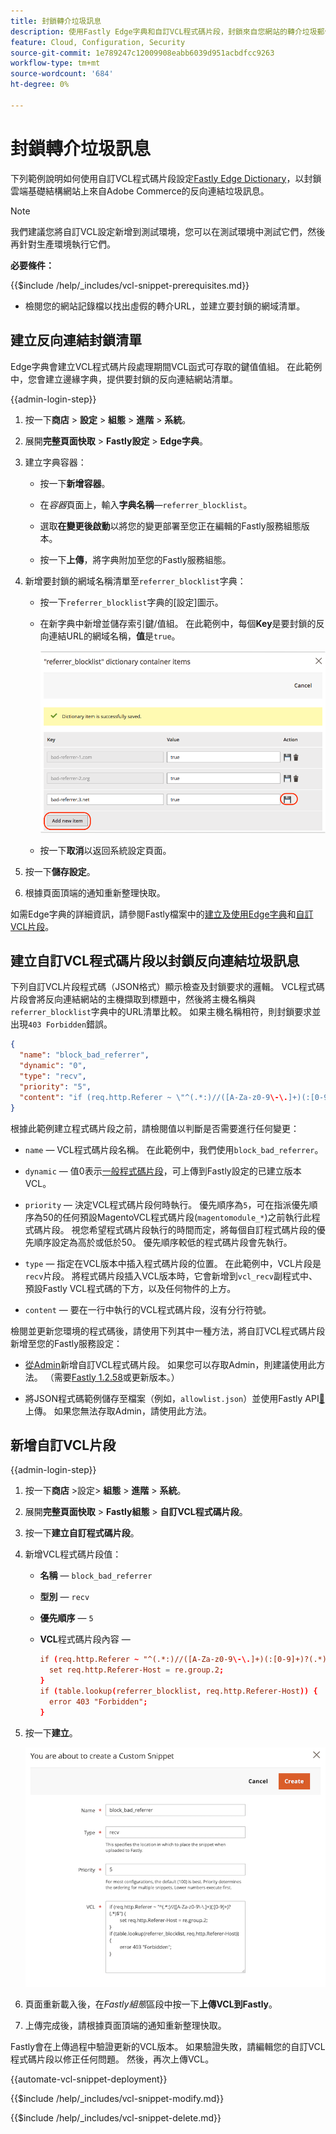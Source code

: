 ```yaml
---
title: 封鎖轉介垃圾訊息
description: 使用Fastly Edge字典和自訂VCL程式碼片段，封鎖來自您網站的轉介垃圾郵件。
feature: Cloud, Configuration, Security
source-git-commit: 1e789247c12009908eabb6039d951acbdfcc9263
workflow-type: tm+mt
source-wordcount: '684'
ht-degree: 0%

---
```


# 封鎖轉介垃圾訊息

下列範例說明如何使用自訂VCL程式碼片段設定[Fastly Edge Dictionary](https://docs.fastly.com/guides/edge-dictionaries/working-with-dictionaries-using-the-api)，以封鎖雲端基礎結構網站上來自Adobe Commerce的反向連結垃圾訊息。

>[!NOTE]
>
>我們建議您將自訂VCL設定新增到測試環境，您可以在測試環境中測試它們，然後再針對生產環境執行它們。

**必要條件：**

{{$include /help/_includes/vcl-snippet-prerequisites.md}}

- 檢閱您的網站記錄檔以找出虛假的轉介URL，並建立要封鎖的網域清單。

## 建立反向連結封鎖清單

Edge字典會建立VCL程式碼片段處理期間VCL函式可存取的鍵值值組。 在此範例中，您會建立邊緣字典，提供要封鎖的反向連結網站清單。

{{admin-login-step}}

1. 按一下&#x200B;**商店** > **設定** > **組態** > **進階** > **系統**。

1. 展開&#x200B;**完整頁面快取** > **Fastly設定** > **Edge字典**。

1. 建立字典容器：

   - 按一下&#x200B;**新增容器**。

   - 在&#x200B;*容器*&#x200B;頁面上，輸入&#x200B;**字典名稱**—`referrer_blocklist`。

   - 選取&#x200B;**在變更後啟動**&#x200B;以將您的變更部署至您正在編輯的Fastly服務組態版本。

   - 按一下&#x200B;**上傳**，將字典附加至您的Fastly服務組態。

1. 新增要封鎖的網域名稱清單至`referrer_blocklist`字典：

   - 按一下`referrer_blocklist`字典的[設定]圖示。

   - 在新字典中新增並儲存索引鍵/值組。 在此範例中，每個&#x200B;**Key**&#x200B;是要封鎖的反向連結URL的網域名稱，**值**&#x200B;是`true`。

     ![新增錯誤的反向連結字典專案](../../assets/cdn/fastly-referrer-blocklist-dictionary.png)

   - 按一下&#x200B;**取消**&#x200B;以返回系統設定頁面。

1. 按一下&#x200B;**儲存設定**。

1. 根據頁面頂端的通知重新整理快取。

如需Edge字典的詳細資訊，請參閱Fastly檔案中的[建立及使用Edge字典](https://docs.fastly.com/guides/edge-dictionaries/working-with-dictionaries-using-the-api)和[自訂VCL片段](https://docs.fastly.com/guides/edge-dictionaries/working-with-dictionaries-using-the-api#custom-vcl-examples)。

## 建立自訂VCL程式碼片段以封鎖反向連結垃圾訊息

下列自訂VCL片段程式碼（JSON格式）顯示檢查及封鎖要求的邏輯。 VCL程式碼片段會將反向連結網站的主機擷取到標題中，然後將主機名稱與`referrer_blocklist`字典中的URL清單比較。 如果主機名稱相符，則封鎖要求並出現`403 Forbidden`錯誤。

```json
{
  "name": "block_bad_referrer",
  "dynamic": "0",
  "type": "recv",
  "priority": "5",
  "content": "if (req.http.Referer ~ \"^(.*:)//([A-Za-z0-9\-\.]+)(:[0-9]+)?(.*)$\") {set req.http.Referer-Host = re.group.2;}if (table.lookup(referrer_blocklist, req.http.Referer-Host)) {error 403 \"Forbidden\";}"
}
```

根據此範例建立程式碼片段之前，請檢閱值以判斷是否需要進行任何變更：

- `name` — VCL程式碼片段名稱。 在此範例中，我們使用`block_bad_referrer`。

- `dynamic` — 值0表示[一般程式碼片段](https://docs.fastly.com/en/guides/using-regular-vcl-snippets)，可上傳到Fastly設定的已建立版本VCL。

- `priority` — 決定VCL程式碼片段何時執行。 優先順序為`5`，可在指派優先順序為50的任何預設MagentoVCL程式碼片段(`magentomodule_*`)之前執行此程式碼片段。 視您希望程式碼片段執行的時間而定，將每個自訂程式碼片段的優先順序設定為高於或低於50。 優先順序較低的程式碼片段會先執行。

- `type` — 指定在VCL版本中插入程式碼片段的位置。 在此範例中，VCL片段是`recv`片段。 將程式碼片段插入VCL版本時，它會新增到`vcl_recv`副程式中、預設Fastly VCL程式碼的下方，以及任何物件的上方。

- `content` — 要在一行中執行的VCL程式碼片段，沒有分行符號。

檢閱並更新您環境的程式碼後，請使用下列其中一種方法，將自訂VCL程式碼片段新增至您的Fastly服務設定：

- [從Admin](#add-the-custom-vcl-snippet)新增自訂VCL程式碼片段。 如果您可以存取Admin，則建議使用此方法。 （需要[Fastly 1.2.58](fastly-configuration.md#upgrade)或更新版本。）

- 將JSON程式碼範例儲存至檔案（例如，`allowlist.json`）並使用Fastly API[&#128279;](fastly-vcl-custom-snippets.md#manage-custom-vcl-snippets-using-the-api)上傳。 如果您無法存取Admin，請使用此方法。

## 新增自訂VCL片段

{{admin-login-step}}

1. 按一下&#x200B;**商店** >設定> **組態** > **進階** > **系統**。

1. 展開&#x200B;**完整頁面快取** > **Fastly組態** > **自訂VCL程式碼片段**。

1. 按一下&#x200B;**建立自訂程式碼片段**。

1. 新增VCL程式碼片段值：

   - **名稱** — `block_bad_referrer`

   - **型別** — `recv`

   - **優先順序** — `5`

   - **VCL**&#x200B;程式碼片段內容 — 

     ```conf
     if (req.http.Referer ~ "^(.*:)//([A-Za-z0-9\-\.]+)(:[0-9]+)?(.*)$") {
       set req.http.Referer-Host = re.group.2;  
     }
     if (table.lookup(referrer_blocklist, req.http.Referer-Host)) {
       error 403 "Forbidden";
     }
     ```

1. 按一下&#x200B;**建立**。

   ![建立自訂反向連結區塊VCL程式碼片段](/help/assets/cdn/fastly-create-referrer-block-snippet.png)

1. 頁面重新載入後，在&#x200B;*Fastly組態*&#x200B;區段中按一下&#x200B;**上傳VCL到Fastly**。

1. 上傳完成後，請根據頁面頂端的通知重新整理快取。

Fastly會在上傳過程中驗證更新的VCL版本。 如果驗證失敗，請編輯您的自訂VCL程式碼片段以修正任何問題。 然後，再次上傳VCL。

{{automate-vcl-snippet-deployment}}

{{$include /help/_includes/vcl-snippet-modify.md}}

{{$include /help/_includes/vcl-snippet-delete.md}}
